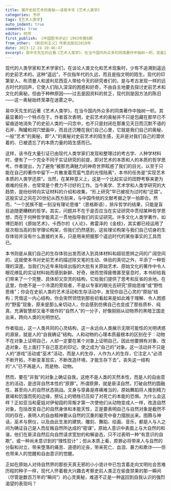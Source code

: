 ```yaml
---
title: 揭开史前艺术的奥秘——读易中天《艺术人类学》
categories: 书评
tags: [艺术人类学]
auto_indent: true
comments: true
editor: 皎然
first_publish: 《中国图书评论》1993年第6期
from_other: 《新批判主义》作家出版社2019年
date: 2023-12-24 10:46:47
excerpt: 易中天先生的近著《艺术人类学》，在当今国内外众多的同类著作中独树一帜。其最显著的一个特点在于，作者首次表明，史前艺术的奥秘并不只是包藏在那早已不留痕迹地消失了的史前人类的一闪念中，也不只是封闭在那重见天日而沉默不语的石斧、陶罐和洞穴壁画中，而且还沉睡在我们自己心里，它就是我们自己的奥秘、一般“艺术”的奥秘，即“人”的奥秘对史前艺术的陌生感，无非是对我们自己的潜伏着的、已被遗忘了的本质力量的陌生感而已。
---
```

现代的人类学家和艺术学家们，在谈论人类文化和艺术现象时，少有不追溯到遥远的史前艺术的。这种“遥远”，不仅指年代的久远，而且是指文明的陌生。现代的印第安人、布须曼人和波利尼西亚人带给今天的研究者们的，是与考古发现一样的远古时代的回声，它使人们陷入深深的困惑和好奇，不由自主地要去探讨史前艺术和文化的奥秘。但由于种种原因——过去是因资料的贫乏，现代则是因方法的陈旧——这一奥秘始终笼罩在迷雾之中。

易中天先生的近著《艺术人类学》，在当今国内外众多的同类著作中独树一帜。其最显著的一个特点在于，作者首次表明，史前艺术的奥秘并不只是包藏在那早已不留痕迹地消失了的史前人类的一闪念中，也不只是封闭在那重见天日而沉默不语的石斧、陶罐和洞穴壁画中，而且还沉睡在我们自己心里，它就是我们自己的奥秘、一般“艺术”的奥秘，即“人”的奥秘对史前艺术的陌生感，无非是对我们自己的潜伏着的、已被遗忘了的本质力量的陌生感而已。

这样，该书在大量引证已由现代人类学家们发现和整理过的考古学、人种学材料时，便有了一个完全不同于实证研究的前提，即对艺术的本质和人的本质的哲学思考。作者提出，为了避免“被那充满魅力的神奇世界眩惑了我们的目光，以至于只能在自己的著作中留下一片散发着荒蛮气息的光怪陆离”，本书的任务是“实现艺术本质的人类学还原”。当然，在某种意义上，这是一个比起实证的田野考察来更为艰难的任务，也常常是个费力不讨好的工作。当今美学、艺术学和人类学研究的大趋势，是纷纷转向实证材料的介绍和收集，“形上研究”早已被视为过时和“迂腐”。这股实证之风在20世纪从西方刮来，与中国传统的文献考据之学一拍即合。然而，“一个民族不能一刻没有理论思维”（恩格斯语），排斥哲学的结果，只能是盲目追随更糟糕的哲学。其实，问题并不在于是否应当在实证研究中贯彻某种哲学思想，而在于何种哲学能真正一贯地指导我们的实证研究。许多文化人类学著作，如博厄斯的《原始艺术》，卡西尔的《人论》，弗雷泽的《金枝》，其实都已经运用了层次相当高的哲学理论构架，但我们仍然感到，这些理论构架与我们自己切身的生存体验并没有什么直接的关系，只是用来把握那个遥远时代的某些事实的工具而已。

本书则是从我们自己的生存体验出发而进入到具体材料和超验思辨之间的广阔空间的，这就使本书对史前艺术的描述除文笔的生动、体验的真切之外，平添了一种哲理的深邃。当我们为近年来陆续出版的大批有关原始艺术、原始文化的著作中令人眼花缭乱的实证材料始而感到新鲜、好奇，继而觉得疲倦甚至窒息时，本书却给我们带来了一个完整、具体却又空灵的结构，它给我们提供了思考和反省的余地。在这里，你绝不是一个冷漠的旁观者，不是以专家的眼光去研究“原始思维”或“野性思维”；你会在史前人类的艺术活动和生存活动中，发现你自己心灵的“原始”结构；凭借这一内心结构，你会突然领悟到那些初看起来是如此难于理解、令人困惑的“野蛮”现象，原来是那么亲切动人，你会感到仿佛自己也变成了那些质朴、纯真、充满智慧却又毫不做作的“自然人”的一分子，好像刚刚从动物界的黑暗王国走出来，跨向人类的光明世纪。

作者指出，这一人类共同的心灵结构，这一永远向人类展示无限可能性的光明诱惑的源泉，就是人的“自我确证”结构。人和动物的心理本质最根本的区别在于：动物不在对象上证明自己，人却一定要在某个对象上证明自己，因此他要拥有对象、改造对象，在上面打下自己意志的印记，使之成为“自己的”对象。这一活动并不只是人的“游戏”活动或“巫术”活动，而是人的生存，人作为人的生存，它注定人“必须不断开拓，不断变革现实，不断改造环境，才能生存下去”。丧失这一结构的“人”已不再是人，而是物、动物。

然而，要在“非我”的对象上确证自我，这绝不是人类的天然本性，而是人的自由意志的活动，是违背自然本性的“原罪”。所谓原罪，就是亵渎自然，打破自然的圆融性，甚至向人的自然状态挑战。文身与穿鼻是疼痛难当的，原始舞蹈将人推到精力衰竭和饥饿而死的边缘，祭坛上的牺牲已压抑了对死亡的本能的恐惧。为什么会这样？正如亚当和夏娃对伊甸园的背叛才第一次使他们从动物变成人一样，改造自然对象，包括改变自己的自然身体和本能天性，正是要表明自己与自然对象是截然不同的存在，表明人的自由精神要从自然的沉重的躯壳中奋力摆脱出来。图腾与神话，巫术与祭仪，以及由此生发的建筑、雕刻、舞蹈、绘画、音乐，都是人与人之间为确证自己是人而反叛自然所达成的“密谋”。原始人意识中表面上与大自然的和谐，他们在亵渎自然后向自然请求宽恕的和解姿态，只不过表明一种“有意识的自欺”，或一种尚未意识到的“理性狡计”；但从本质上看，原罪必将带来人与自然的分裂和对立，带来堕落的痛苦、道德的沦丧，带来死亡、血泪、暴力和欺诈——但也带来人的觉醒和自由意识的觉醒。

正如在原始人对待自然界的那些天真无邪的小小诡计中已包含着走向文明社会苦难历程的种子一样，现代人怀着极大兴趣去考察史前人类正在偷食禁果的那一瞬间（尽管是数百万年的“瞬间”）的心灵奥秘，难道不正是一种返回到自我认识的强烈渴望的表现吗？